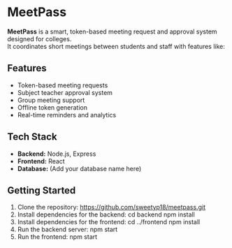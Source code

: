 # MeetPass

**MeetPass** is a smart, token-based meeting request and approval system designed for colleges.  
It coordinates short meetings between students and staff with features like:

## Features
- Token-based meeting requests
- Subject teacher approval system
- Group meeting support
- Offline token generation
- Real-time reminders and analytics

## Tech Stack
- **Backend:** Node.js, Express
- **Frontend:** React
- **Database:** (Add your database name here)

## Getting Started
1. Clone the repository:
https://github.com/sweetyp18/meetpass.git
2. Install dependencies for the backend:
cd backend
npm install
3. Install dependencies for the frontend:
cd ../frontend
npm install
4. Run the backend server:
npm start
5. Run the frontend:
npm start
